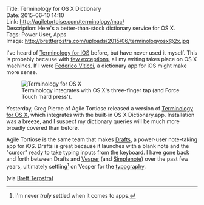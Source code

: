 Title: Terminology for OS X Dictionary  
Date: 2015-06-10 14:10  
Link: http://agiletortoise.com/terminology/mac/  
Description: Here's a better-than-stock dictionary service for OS X.  
Tags: Power User, Apps  
Image: http://brettterpstra.com/uploads/2015/06/terminologyosx@2x.jpg  

I've heard of [Terminology for iOS][1] before, but have never used it myself. This is probably because with [few exceptions][2], all my writing takes place on OS X machines. If I were [Federico Viticci][3], a dictionary app for iOS might make more sense.

<figure>
	<img class="screenshot" src="http://brettterpstra.com/uploads/2015/06/terminologyosx@2x.jpg" alt="Terminology for OS X" title="Terminology for OS X">
	<figcaption>Terminology integrates with OS X's three-finger tap (and Force Touch 'hard press').</figcaption>
</figure>

Yesterday, Greg Pierce of Agile Tortiose released a version of [Terminology for OS X][4], which integrates with the built-in OS X Dictionary.app. Installation was a breeze, and I suspect my dictionary queries will be much more broadly covered than before.

Agile Tortiose is the same team that makes [Drafts][5], a power-user note-taking app for iOS. Drafts is great because it launches with a blank note and the "cursor" ready to take typing inputs from the keyboard. I have gone back and forth between Drafts and [Vesper][6] (and [Simplenote][7]) over the past few years, ultimately settling[^1] on Vesper for the [typography][8]. 

(via [Brett Terpstra][9])

[^1]: I'm never *truly* settled when it comes to apps. 

[1]: https://itunes.apple.com/us/app/terminology-3-extensible-dictionary/id687798859?at=1l3vx9s "Terminology 3 on the App Store"
[2]: /2015/3/31/macbookless "My post on going MacBookless for a while"
[3]: http://www.macstories.net/stories/ipad-air-2-review-why-the-ipad-became-my-main-computer/ "Federico Viticci uses an iPad as his primary computer"
[4]: http://agiletortoise.com/terminology/mac/ "Project page for Terminology for Mac"
[5]: https://itunes.apple.com/us/app/id905337691?at=1l3vx9s "Drafts 4 on the App Store"
[6]: https://itunes.apple.com/us/app/vesper/id655895325?at=1l3vx9s "Vesper on the App Store"
[7]: https://itunes.apple.com/us/app/simplenote/id289429962?at=1l3vx9s "Simplenote on the App Store"
[8]: http://vesperapp.co/blog/how-to-make-a-vesper/ "Blog post from Q Branch about Vesper"
[9]: http://brettterpstra.com/2015/06/10/the-terminology-dictionary-for-mac/ "Brett's link to Terminology for Mac"